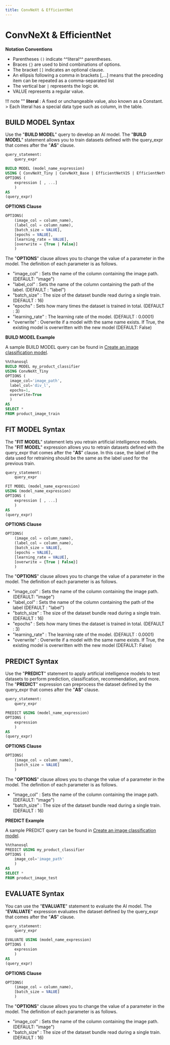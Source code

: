 ```yaml
---
title: ConvNeXt & EfficientNet
---
```


# __ConvNeXt & EfficientNet__

__Notation Conventions__

- Parentheses `()` indicate ^^literal^^ parentheses.
- Braces `{}` are used to bind combinations of options.
- The bracket `[]` indicates an optional clause.
- An ellipsis following a comma in brackets [,...] means that the preceding item can be repeated as a comma-separated list
- The vertical bar `|` represents the logic `OR`.
- VALUE represents a regular value.


!!! note ""
    __literal__ : A fixed or unchangeable value, also known as a Constant.
    > Each literal has a special data type such as column, in the table.

## __BUILD MODEL Syntax__

Use the "__BUILD MODEL__" query to develop an AI model.
The "__BUILD MODEL__" statement allows you to train datasets defined with the query_expr that comes after the "__AS__" clause.

```sql
query_statement:
    query_expr

BUILD MODEL (model_name_expression)
USING { ConvNeXt_Tiny | ConvNeXt_Base | EfficientNetV2S | EfficientNetV2M }
OPTIONS (
    expression [ , ...]
    )
AS
(query_expr)
```

__OPTIONS Clause__

```sql
OPTIONS(
    (image_col = column_name),
    (label_col = column_name),
    [batch_size = VALUE],
    [epochs = VALUE],
    [learning_rate = VALUE],
    [overwrite = {True | False}]
    )
```

The "__OPTIONS__" clause allows you to change the value of a parameter in the model. The definition of each parameter is as follows.

- "image_col" : Sets the name of the column containing the image path. (DEFAULT: "image")
- "label_col" : Sets the name of the column containing the path of the label. (DEFAULT : "label")
- "batch_size" : The size of the dataset bundle read during a single train. (DEFAULT : 16)
- "epochs" : Sets how many times the dataset is trained in total. (DEFAULT : 3)
- "learning_rate" : The learning rate of the model. (DEFAULT : 0.0001)
- "overwrite" : Overwrite if a model with the same name exists. If True, the existing model is overwritten with the new model (DEFAULT: False)

__BUILD MODEL Example__

A sample BUILD MODEL query can be found in [Create an image classification model](/en/tutorials/thanosql_ml/classification/image_classification/).

```sql
%%thanosql
BUILD MODEL my_product_classifier
USING ConvNeXt_Tiny
OPTIONS (
  image_col='image_path',
  label_col='div_l',
  epochs=1,
  overwrite=True
  )
AS
SELECT *
FROM product_image_train
```

## __FIT MODEL Syntax__

The "**FIT MODEL**" statement lets you retrain artificial intelligence models. The "**FIT MODEL**" expression allows you to retrain datasets defined with the query_expr that comes after the "__AS__" clause. In this case, the label of the data used for retraining should be the same as the label used for the previous train.

```sql
query_statement:
    query_expr

FIT MODEL (model_name_expression)
USING (model_name_expression)
OPTIONS (
    expression [ , ...]
    )
AS
(query_expr)
```

__OPTIONS Clause__

```sql
OPTIONS(
    (image_col = column_name),
    (label_col = column_name),
    [batch_size = VALUE],
    [epochs = VALUE],
    [learning_rate = VALUE],
    [overwrite = {True | False}]
    )
```

The "__OPTIONS__" clause allows you to change the value of a parameter in the model. The definition of each parameter is as follows.

- "image_col" : Sets the name of the column containing the image path. (DEFAULT: "image")
- "label_col" : Sets the name of the column containing the path of the label (DEFAULT : "label")
- "batch_size" : The size of the dataset bundle read during a single train. (DEFAULT : 16)
- "epochs" : Sets how many times the dataset is trained in total. (DEFAULT : 3)
- "learning_rate" : The learning rate of the model. (DEFAULT : 0.0001)
- "overwrite" : Overwrite if a model with the same name exists. If True, the existing model is overwritten with the new model (DEFAULT: False)

## __PREDICT Syntax__

Use the "__PREDICT__" statement to apply artificial intelligence models to test datasets to perform prediction, classification, recommendation, and more. The "__PREDICT__" expression can preprocess the dataset defined by the query_expr that comes after the "__AS__" clause.

```sql
query_statement:
    query_expr

PREDICT USING (model_name_expression)
OPTIONS (
    expression
    )
AS
(query_expr)
```

__OPTIONS Clause__

```sql
OPTIONS(
    (image_col = column_name),
    [batch_size = VALUE]
    )
```

The "__OPTIONS__" clause allows you to change the value of a parameter in the model. The definition of each parameter is as follows.

- "image_col" : Sets the name of the column containing the image path. (DEFAULT: "image")
- "batch_size" : The size of the dataset bundle read during a single train. (DEFAULT : 16)

__PREDICT Example__

A sample PREDICT query can be found in [Create an image classification model](/en/tutorials/thanosql_ml/classification/image_classification/).

```sql
%%thanosql
PREDICT USING my_product_classifier
OPTIONS (
    image_col='image_path'
    )
AS
SELECT *
FROM product_image_test
```

## __EVALUATE Syntax__

You can use the "__EVALUATE__" statement to evaluate the AI model. The "__EVALUATE__" expression evaluates the dataset defined by the query_expr that comes after the "__AS__" clause.

```sql
query_statement:
    query_expr

EVALUATE USING (model_name_expression)
OPTIONS (
    expression
    )
AS
(query_expr)
```

__OPTIONS Clause__

```sql
OPTIONS(
    (image_col = column_name),
    [batch_size = VALUE]
    )
```

The "__OPTIONS__" clause allows you to change the value of a parameter in the model. The definition of each parameter is as follows.

- "image_col" : Sets the name of the column containing the image path. (DEFAULT: "image")
- "batch_size" : The size of the dataset bundle read during a single train. (DEFAULT : 16)